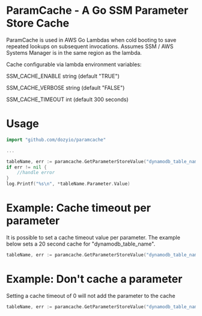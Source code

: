 # ParamCache - A Go SSM Parameter Store Cache

ParamCache is used in AWS Go Lambdas when cold booting to save repeated lookups on subsequent invocations.
Assumes SSM / AWS Systems Manager is in the same region as the lambda.

Cache configurable via lambda environment variables:

SSM_CACHE_ENABLE string (default "TRUE")

SSM_CACHE_VERBOSE string (default "FALSE")

SSM_CACHE_TIMEOUT int (default 300 seconds)


# Usage
```go
import "github.com/dozyio/paramcache"

...

tableName, err := paramcache.GetParameterStoreValue("dynamodb_table_name")
if err != nil {
	//handle error
}
log.Printf("%s\n", *tableName.Parameter.Value)
```

# Example: Cache timeout per parameter
It is possible to set a cache timeout value per parameter. The example below sets a 20 second cache for "dynamodb_table_name". 
```go
tableName, err := paramcache.GetParameterStoreValue("dynamodb_table_name", 20)
```

# Example: Don't cache a parameter
Setting a cache timeout of 0 will not add the parameter to the cache
```go
tableName, err := paramcache.GetParameterStoreValue("dynamodb_table_name", 0)
```
